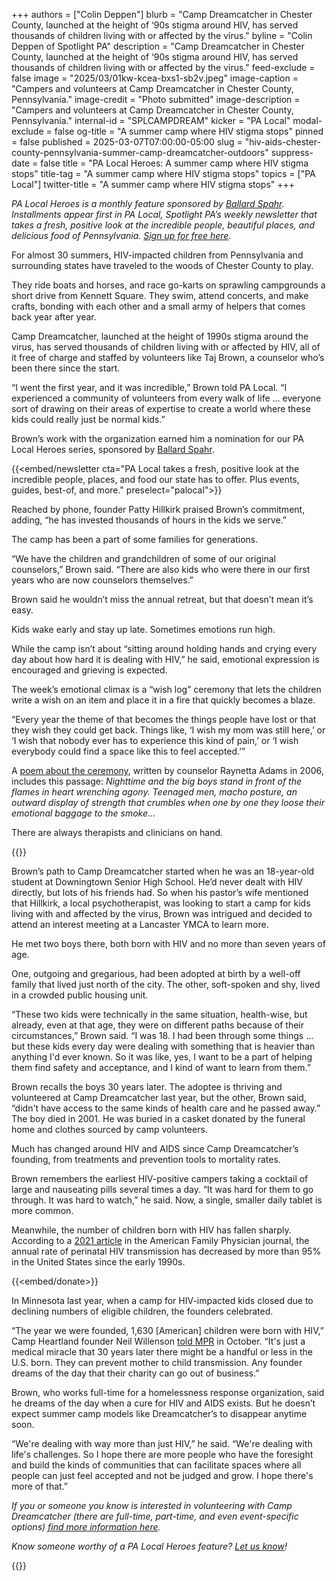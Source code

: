+++
authors = ["Colin Deppen"]
blurb = "Camp Dreamcatcher in Chester County, launched at the height of ‘90s stigma around HIV, has served thousands of children living with or affected by the virus."
byline = "Colin Deppen of Spotlight PA"
description = "Camp Dreamcatcher in Chester County, launched at the height of ‘90s stigma around HIV, has served thousands of children living with or affected by the virus."
feed-exclude = false
image = "2025/03/01kw-kcea-bxs1-sb2v.jpeg"
image-caption = "Campers and volunteers at Camp Dreamcatcher in Chester County, Pennsylvania."
image-credit = "Photo submitted"
image-description = "Campers and volunteers at Camp Dreamcatcher in Chester County, Pennsylvania."
internal-id = "SPLCAMPDREAM"
kicker = "PA Local"
modal-exclude = false
og-title = "A summer camp where HIV stigma stops"
pinned = false
published = 2025-03-07T07:00:00-05:00
slug = "hiv-aids-chester-county-pennsylvania-summer-camp-dreamcatcher-outdoors"
suppress-date = false
title = "PA Local Heroes: A summer camp where HIV stigma stops"
title-tag = "A summer camp where HIV stigma stops"
topics = ["PA Local"]
twitter-title = "A summer camp where HIV stigma stops"
+++

<em>PA Local Heroes is a monthly feature sponsored by </em><a href="https://www.ballardspahr.com/?utm_source=ActiveCampaign&amp;utm_medium=email&amp;utm_content=Farm%20animals%20%20second-chance%20sanctuary&amp;utm_campaign=PA%20Local%2011%2008%2024"><em>Ballard Spahr</em></a><em>. Installments appear first in PA Local, Spotlight PA’s weekly newsletter that takes a fresh, positive look at the incredible people, beautiful places, and delicious food of Pennsylvania. </em><a href="https://www.spotlightpa.org/newsletters/"><em>Sign up for free here</em></a><em>.</em>

For almost 30 summers, HIV-impacted children from Pennsylvania and surrounding states have traveled to the woods of Chester County to play.

They ride boats and horses, and race go-karts on sprawling campgrounds a short drive from Kennett Square. They swim, attend concerts, and make crafts, bonding with each other and a small army of helpers that comes back year after year.

Camp Dreamcatcher, launched at the height of 1990s stigma around the virus, has served thousands of children living with or affected by HIV, all of it free of charge and staffed by volunteers like Taj Brown, a counselor who’s been there since the start.

“I went the first year, and it was incredible,” Brown told PA Local. “I experienced a community of volunteers from every walk of life … everyone sort of drawing on their areas of expertise to create a world where these kids could really just be normal kids.”

Brown’s work with the organization earned him a nomination for our PA Local Heroes series, sponsored by <a href="https://spotlightpa.bluelena.io/lt.php?x=3DZy~GE6InKcEpR7zN26hRKgAXMgut9wjug0YnnGJnSb65V--Uy.zeJy242ijdI~jNY4XXHI">Ballard Spahr</a>.

{{<embed/newsletter cta="PA Local takes a fresh, positive look at the incredible people, places, and food our state has to offer. Plus events, guides, best-of, and more." preselect="palocal">}}

Reached by phone, founder Patty Hillkirk praised Brown’s commitment, adding, “he has invested thousands of hours in the kids we serve.”

The camp has been a part of some families for generations.

“We have the children and grandchildren of some of our original counselors,” Brown said. “There are also kids who were there in our first years who are now counselors themselves.”

Brown said he wouldn’t miss the annual retreat, but that doesn’t mean it’s easy.

Kids wake early and stay up late. Sometimes emotions run high.

While the camp isn’t about “sitting around holding hands and crying every day about how hard it is dealing with HIV,” he said, emotional expression is encouraged and grieving is expected.

The week’s emotional climax is a “wish log” ceremony that lets the children write a wish on an item and place it in a fire that quickly becomes a blaze.

“Every year the theme of that becomes the things people have lost or that they wish they could get back. Things like, ‘I wish my mom was still here,’ or ‘I wish that nobody ever has to experience this kind of pain,’ or ‘I wish everybody could find a space like this to feel accepted.’”

A <a href="https://acrobat.adobe.com/id/urn:aaid:sc:VA6C2:74d971f1-5748-4ca9-a077-794ee90cbd16">poem about the ceremony</a>, written by counselor Raynetta Adams in 2006, includes this passage: <em>Nighttime and the big boys stand in front of the flames in heart wrenching agony. Teenaged men, macho posture, an outward display of strength that crumbles when one by one they loose their emotional baggage to the smoke…</em>

There are always therapists and clinicians on hand.

{{<picture src="2025/03/01kw-kd8h-xap8-htqq.jpeg" description="From left: Camp Dreamcatcher founder Patty Hillkirk, Kennett Square Mayor Matt Fetick, and Taj Brown. Fetick was delivering sleeping bags for campers." caption="From left: Camp Dreamcatcher founder Patty Hillkirk, Kennett Square Mayor Matt Fetick, and Taj Brown. Fetick was delivering sleeping bags for campers." credit="Photo submitted">}}

Brown’s path to Camp Dreamcatcher started when he was an 18-year-old student at Downingtown Senior High School. He’d never dealt with HIV directly, but lots of his friends had. So when his pastor’s wife mentioned that Hillkirk, a local psychotherapist, was looking to start a camp for kids living with and affected by the virus, Brown was intrigued and decided to attend an interest meeting at a Lancaster YMCA to learn more.

He met two boys there, both born with HIV and no more than seven years of age.

One, outgoing and gregarious, had been adopted at birth by a well-off family that lived just north of the city. The other, soft-spoken and shy, lived in a crowded public housing unit.

“These two kids were technically in the same situation, health-wise, but already, even at that age, they were on different paths because of their circumstances,” Brown said. “I was 18. I had been through some things … but these kids every day were dealing with something that is heavier than anything I&#39;d ever known. So it was like, yes, I want to be a part of helping them find safety and acceptance, and I kind of want to learn from them.”

Brown recalls the boys 30 years later. The adoptee is thriving and volunteered at Camp Dreamcatcher last year, but the other, Brown said, “didn&#39;t have access to the same kinds of health care and he passed away.” The boy died in 2001. He was buried in a casket donated by the funeral home and clothes sourced by camp volunteers.

Much has changed around HIV and AIDS since Camp Dreamcatcher’s founding, from treatments and prevention tools to mortality rates.

Brown remembers the earliest HIV-positive campers taking a cocktail of large and nauseating pills several times a day. “It was hard for them to go through. It was hard to watch,” he said. Now, a single, smaller daily tablet is more common.

Meanwhile, the number of children born with HIV has fallen sharply. According to a <a href="https://www.aafp.org/pubs/afp/issues/2021/0700/p58.html#afp20210701p58-b2">2021 article</a> in the American Family Physician journal, the annual rate of perinatal HIV transmission has decreased by more than 95% in the United States since the early 1990s.

{{<embed/donate>}}

In Minnesota last year, when a camp for HIV-impacted kids closed due to declining numbers of eligible children, the founders celebrated.

“The year we were founded, 1,630 \[American\] children were born with HIV,” Camp Heartland founder Neil Willenson <a href="https://www.mprnews.org/episode/2024/10/31/in-a-sign-of-the-times-minnesota-camp-for-kids-with-hiv-closing">told MPR</a> in October. “It&#39;s just a medical miracle that 30 years later there might be a handful or less in the U.S. born. They can prevent mother to child transmission. Any founder dreams of the day that their charity can go out of business.”

Brown, who works full-time for a homelessness response organization, said he dreams of the day when a cure for HIV and AIDS exists. But he doesn’t expect summer camp models like Dreamcatcher’s to disappear anytime soon.

“We&#39;re dealing with way more than just HIV,” he said. “We&#39;re dealing with life&#39;s challenges. So I hope there are more people who have the foresight and build the kinds of communities that can facilitate spaces where all people can just feel accepted and not be judged and grow. I hope there&#39;s more of that.”

<em>If you or someone you know is interested in volunteering with Camp Dreamcatcher (there are full-time, part-time, and even event-specific options) </em><a href="https://campdreamcatcher.org/get-involved/volunteer/"><em>find more information here</em></a><em>.</em>

<em>Know someone worthy of a PA Local Heroes feature? </em><a href="mailto:newsletters@spotlightpa.org"><em>Let us know</em></a><em>!</em>

<div class="max-w-[320px] -my-8">
{{<picture src="2025/03/01kw-nyv5-h730-82j4.png" width-ratio="2232" height-ratio="322" description="Sponsored by Ballard Spahr LLP" caption="" credit="">}}
</div>

